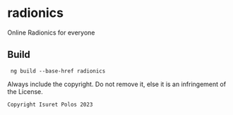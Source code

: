 # radionics
Online Radionics for everyone

## Build
````shell
 ng build --base-href radionics
````
Always include the copyright. Do not remove it, else it is an infringement of the License.
```qute
Copyright Isuret Polos 2023
```
